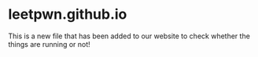 # leetpwn.github.io
This is a new file that has been added to our website to check whether the things are running or not!
